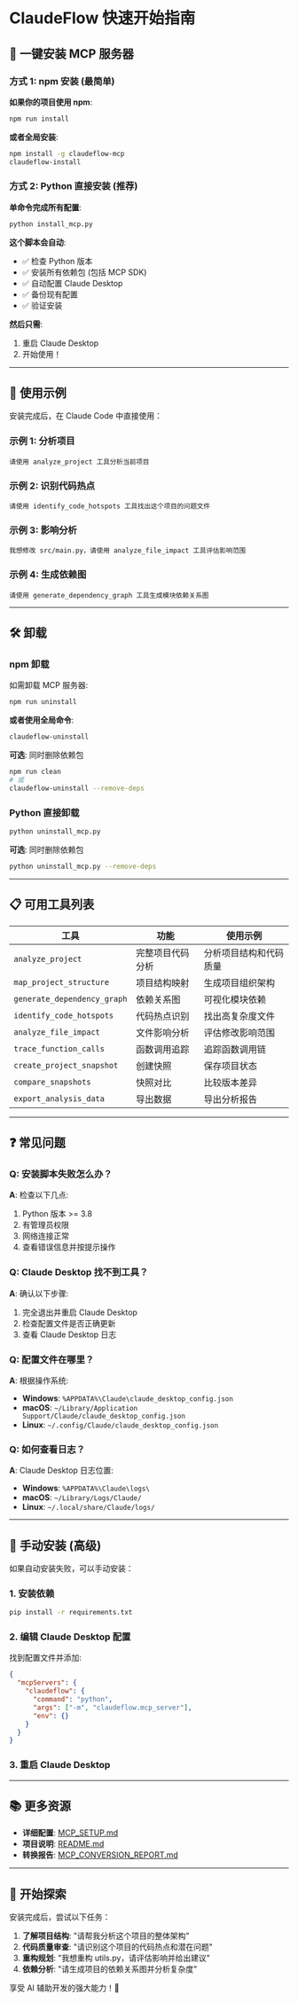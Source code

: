 # ClaudeFlow 快速开始指南

## 🚀 一键安装 MCP 服务器

### 方式 1: npm 安装 (最简单)

**如果你的项目使用 npm**:

```bash
npm run install
```

**或者全局安装**:

```bash
npm install -g claudeflow-mcp
claudeflow-install
```

### 方式 2: Python 直接安装 (推荐)

**单命令完成所有配置**:

```bash
python install_mcp.py
```

**这个脚本会自动**:
- ✅ 检查 Python 版本
- ✅ 安装所有依赖包 (包括 MCP SDK)
- ✅ 自动配置 Claude Desktop
- ✅ 备份现有配置
- ✅ 验证安装

**然后只需**:
1. 重启 Claude Desktop
2. 开始使用！

---

## 💬 使用示例

安装完成后，在 Claude Code 中直接使用：

### 示例 1: 分析项目
```
请使用 analyze_project 工具分析当前项目
```

### 示例 2: 识别代码热点
```
请使用 identify_code_hotspots 工具找出这个项目的问题文件
```

### 示例 3: 影响分析
```
我想修改 src/main.py，请使用 analyze_file_impact 工具评估影响范围
```

### 示例 4: 生成依赖图
```
请使用 generate_dependency_graph 工具生成模块依赖关系图
```

---

## 🛠️ 卸载

### npm 卸载

如需卸载 MCP 服务器:

```bash
npm run uninstall
```

**或者使用全局命令**:

```bash
claudeflow-uninstall
```

**可选**: 同时删除依赖包

```bash
npm run clean
# 或
claudeflow-uninstall --remove-deps
```

### Python 直接卸载

```bash
python uninstall_mcp.py
```

**可选**: 同时删除依赖包
```bash
python uninstall_mcp.py --remove-deps
```

---

## 📋 可用工具列表

| 工具 | 功能 | 使用示例 |
|------|------|----------|
| `analyze_project` | 完整项目代码分析 | 分析项目结构和代码质量 |
| `map_project_structure` | 项目结构映射 | 生成项目组织架构 |
| `generate_dependency_graph` | 依赖关系图 | 可视化模块依赖 |
| `identify_code_hotspots` | 代码热点识别 | 找出高复杂度文件 |
| `analyze_file_impact` | 文件影响分析 | 评估修改影响范围 |
| `trace_function_calls` | 函数调用追踪 | 追踪函数调用链 |
| `create_project_snapshot` | 创建快照 | 保存项目状态 |
| `compare_snapshots` | 快照对比 | 比较版本差异 |
| `export_analysis_data` | 导出数据 | 导出分析报告 |

---

## ❓ 常见问题

### Q: 安装脚本失败怎么办？

**A**: 检查以下几点:
1. Python 版本 >= 3.8
2. 有管理员权限
3. 网络连接正常
4. 查看错误信息并按提示操作

### Q: Claude Desktop 找不到工具？

**A**: 确认以下步骤:
1. 完全退出并重启 Claude Desktop
2. 检查配置文件是否正确更新
3. 查看 Claude Desktop 日志

### Q: 配置文件在哪里？

**A**: 根据操作系统:
- **Windows**: `%APPDATA%\Claude\claude_desktop_config.json`
- **macOS**: `~/Library/Application Support/Claude/claude_desktop_config.json`
- **Linux**: `~/.config/Claude/claude_desktop_config.json`

### Q: 如何查看日志？

**A**: Claude Desktop 日志位置:
- **Windows**: `%APPDATA%\Claude\logs\`
- **macOS**: `~/Library/Logs/Claude/`
- **Linux**: `~/.local/share/Claude/logs/`

---

## 🔧 手动安装 (高级)

如果自动安装失败，可以手动安装：

### 1. 安装依赖
```bash
pip install -r requirements.txt
```

### 2. 编辑 Claude Desktop 配置

找到配置文件并添加:

```json
{
  "mcpServers": {
    "claudeflow": {
      "command": "python",
      "args": ["-m", "claudeflow.mcp_server"],
      "env": {}
    }
  }
}
```

### 3. 重启 Claude Desktop

---

## 📚 更多资源

- **详细配置**: [MCP_SETUP.md](./MCP_SETUP.md)
- **项目说明**: [README.md](./README.md)
- **转换报告**: [MCP_CONVERSION_REPORT.md](./MCP_CONVERSION_REPORT.md)

---

## 🎉 开始探索

安装完成后，尝试以下任务：

1. **了解项目结构**: "请帮我分析这个项目的整体架构"
2. **代码质量审查**: "请识别这个项目的代码热点和潜在问题"
3. **重构规划**: "我想重构 utils.py，请评估影响并给出建议"
4. **依赖分析**: "请生成项目的依赖关系图并分析复杂度"

享受 AI 辅助开发的强大能力！🚀